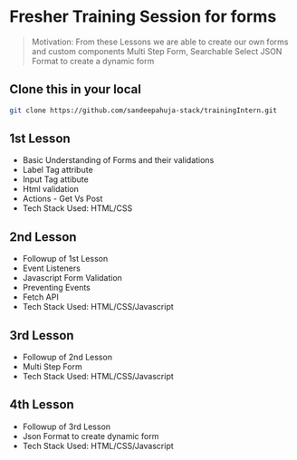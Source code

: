 # Fresher Training Session for forms 



> Motivation: From these Lessons we are able to create our own forms and custom components 
> Multi Step Form, Searchable Select
> JSON Format to create a dynamic form 



## Clone this in your local
```sh
git clone https://github.com/sandeepahuja-stack/trainingIntern.git
```

## 1st Lesson
- Basic Understanding of Forms and their validations
- Label Tag attribute
- Input Tag attibute
- Html validation
- Actions - Get Vs Post 
- Tech Stack Used: HTML/CSS 

## 2nd Lesson
- Followup of 1st Lesson
- Event Listeners 
- Javascript Form Validation 
- Preventing Events 
- Fetch API
- Tech Stack Used: HTML/CSS/Javascript


## 3rd Lesson

- Followup of 2nd Lesson
- Multi Step Form
- Tech Stack Used: HTML/CSS/Javascript

## 4th Lesson
- Followup of 3rd Lesson
- Json Format to create dynamic form
- Tech Stack Used: HTML/CSS/Javascript
